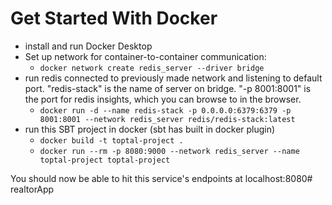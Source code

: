 # Get Started With Docker

- install and run Docker Desktop 
- Set up network for container-to-container communication:
  - ```docker network create redis_server --driver bridge```
- run redis connected to previously made network and listening to default port. "redis-stack" is the name of server on bridge. "-p 8001:8001" is the port for redis insights, which you can browse to in the browser.
  - ```docker run -d --name redis-stack -p 0.0.0.0:6379:6379 -p 8001:8001 --network redis_server redis/redis-stack:latest```
- run this SBT project in docker (sbt has built in docker plugin)
  - ```docker build -t toptal-project .```
  - ```docker run --rm -p 8080:9000 --network redis_server --name toptal-project toptal-project```

You should now be able to hit this service's endpoints at localhost:8080#   r e a l t o r A p p  
 